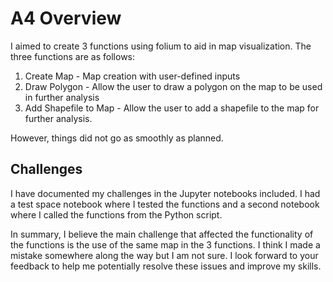 # A4 Overview

I aimed to create 3 functions using folium to aid in map visualization. The three functions are as follows:
1. Create Map - Map creation with user-defined inputs
2. Draw Polygon - Allow the user to draw a polygon on the map to be used in further analysis
3. Add Shapefile to Map - Allow the user to add a shapefile to the map for further analysis.

However, things did not go as smoothly as planned.

## Challenges
I have documented my challenges in the Jupyter notebooks included. I had a test space notebook where I tested the functions and a second notebook where I called the functions from the Python script.

In summary, I believe the main challenge that affected the functionality of the functions is the use of the same map in the 3 functions. I think I made a mistake somewhere along the way but I am not sure.
I look forward to your feedback to help me potentially resolve these issues and improve my skills.
